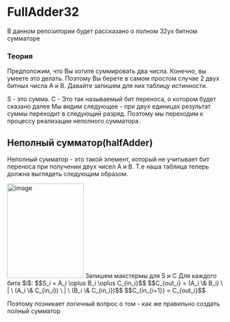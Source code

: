 # FullAdder32
В данном репозитории будет рассказано о полном 32ух битном сумматоре 
### Теория
Предположим, что Вы хотите суммировать два числа. Конечно, вы умеете это делать. Поэтому Вы берете в самом простом случае 2 двух битных числа A и B. Давайте запишем для них таблицу истинности. 


S - это сумма. C - Это так называемый бит переноса, о котором будет сказано далее
Мы видим следующее - при двух единицах результат суммы переходит в следующий разряд. Поэтому мы переходим к процессу реализации неполного сумматора.
    
    
## Неполный сумматор(halfAdder)
Неполный сумматор - это такой элемент, который не учитывает бит переноса при получении двух чисел A и В. Т.е наша таблица теперь должна выглядеть следующим образом.

<img width="178" height="220" alt="image" src="https://github.com/user-attachments/assets/25ebc780-0e7e-4cc4-a8ca-6096c685d9f1" />
Запишем макстермы для S и С
Для каждого бита $i$:
$$S_i = A_i \oplus B_i \oplus C_{in_i}$$
$$C_{out_i} = (A_i \& B_i) \ | \ (A_i \& C_{in_i}) \ | \ (B_i \& C_{in_i})$$
$$C_{in_{i+1}} = C_{out_i}$$

Поэтому позникает логичный вопрос о том - как же правильно создать полный сумматор
